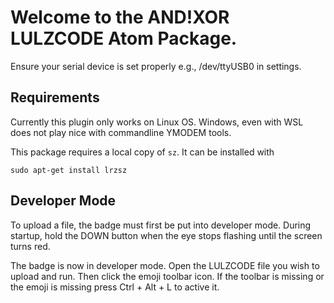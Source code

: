 # Welcome to the AND!XOR LULZCODE Atom Package. #

Ensure your serial device is set properly e.g., /dev/ttyUSB0 in settings.

## Requirements ##

Currently this plugin only works on Linux OS. Windows, even with WSL does not
play nice with commandline YMODEM tools.

This package requires a local copy of `sz`. It can be installed with
```
sudo apt-get install lrzsz
```

## Developer Mode ##

To upload a file, the badge must first be put into developer mode. During startup,
hold the DOWN button when the eye stops flashing until the screen turns red.

The badge is now in developer mode. Open the LULZCODE file you wish to upload and run.
Then click the emoji toolbar icon. If the toolbar is missing or the emoji is missing
press Ctrl + Alt + L to active it.
